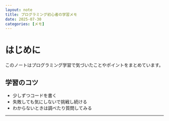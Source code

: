 ```yaml
---
layout: note
title: プログラミング初心者の学習メモ
date: 2025-07-30
categories: [メモ]
---
```


# はじめに

このノートはプログラミング学習で気づいたことやポイントをまとめています。

## 学習のコツ

- 少しずつコードを書く
- 失敗しても気にしないで挑戦し続ける
- わからないときは調べたり質問してみる

---

